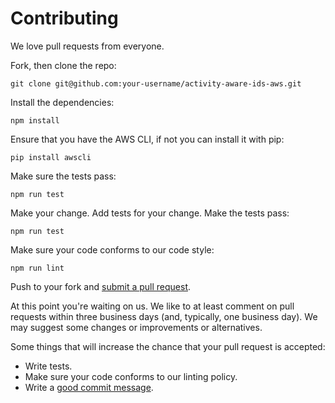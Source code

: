 # Contributing

We love pull requests from everyone. 

Fork, then clone the repo:

    git clone git@github.com:your-username/activity-aware-ids-aws.git

Install the dependencies:

    npm install
    
Ensure that you have the AWS CLI, if not you can install it with pip:

    pip install awscli


Make sure the tests pass:

    npm run test

Make your change. Add tests for your change. Make the tests pass:

    npm run test
    
Make sure your code conforms to our code style:

    npm run lint

Push to your fork and [submit a pull request][pr].

[pr]: https://github.com/giftbit/activity-aware-ids-aws/compare/

At this point you're waiting on us. We like to at least comment on pull requests
within three business days (and, typically, one business day). We may suggest
some changes or improvements or alternatives.

Some things that will increase the chance that your pull request is accepted:

* Write tests.
* Make sure your code conforms to our linting policy.
* Write a [good commit message][commit].

[commit]: http://tbaggery.com/2008/04/19/a-note-about-git-commit-messages.html
